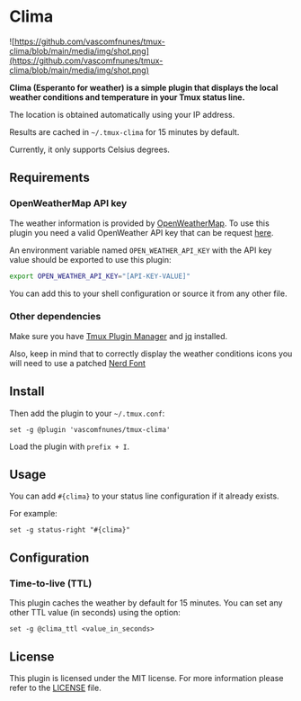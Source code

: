 # Clima

![https://github.com/vascomfnunes/tmux-clima/blob/main/media/img/shot.png](https://github.com/vascomfnunes/tmux-clima/blob/main/media/img/shot.png)

**Clima (Esperanto for weather) is a simple plugin that displays the local
weather conditions and temperature in your Tmux status line.**

The location is obtained automatically using your IP address.

Results are cached in `~/.tmux-clima` for 15 minutes by default.

Currently, it only supports Celsius degrees.

## Requirements

### OpenWeatherMap API key

The weather information is provided by
[OpenWeatherMap](https://openweathermap.org/). To use this plugin you need a
valid OpenWeather API key that can be request
[here](https://openweathermap.org/api).

An environment variable named `OPEN_WEATHER_API_KEY` with the API key value
should be exported to use this plugin:

```bash
export OPEN_WEATHER_API_KEY="[API-KEY-VALUE]"
```

You can add this to your shell configuration or source it from any other file.

### Other dependencies

Make sure you have [Tmux Plugin Manager](https://github.com/tmux-plugins/tpm)
and [jq](https://stedolan.github.io/jq/download/) installed.

Also, keep in mind that to correctly display the weather conditions
icons you will need to use a patched [Nerd Font](https://www.nerdfonts.com/)

## Install

Then add the plugin to your `~/.tmux.conf`:

```tmux
set -g @plugin 'vascomfnunes/tmux-clima'
```

Load the plugin with `prefix + I`.

## Usage

You can add `#{clima}` to your status line configuration if it already exists.

For example:

```tmux
set -g status-right "#{clima}"
```

## Configuration

### Time-to-live (TTL)

This plugin caches the weather by default for 15 minutes. You can set any other
TTL value (in seconds) using the option:

```
set -g @clima_ttl <value_in_seconds>
```

## License

This plugin is licensed under the MIT license. For more information please refer
to the [LICENSE](https://github.com/vascomfnunes/tmux-clima/blob/main/LICENSE) file.
